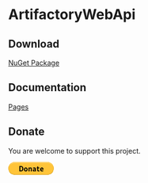 # ArtifactoryWebApi

## Download

[NuGet Package](https://www.nuget.org/packages/ArtifactoryWebApi/)

## Documentation 

[Pages](https://bassman2.github.io/ArtifactoryWebApi/reference/ArtifactoryWebApi.html)

## Donate

You are welcome to support this project. 

[![Donate](https://raw.githubusercontent.com/Bassman2/ArtifactoryWebApi/master/.github/images/donate.gif)](https://www.paypal.me/GBassman)
